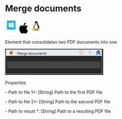 # Merge documents

![](<../../../.gitbook/assets/image (85).png>)

Element that consolidates two PDF documents into one

![](<../../../.gitbook/assets/1 (46).png>)

Properties

&#x20;\- Path to file 1\*: \[String] Path to the first PDF file

&#x20;\- Path to file 2\*: \[String] Path to the second PDF file

&#x20;\- Path to result \*: \[String] Path to a resulting PDF file
